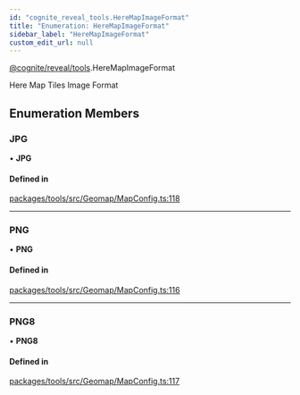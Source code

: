```yaml
---
id: "cognite_reveal_tools.HereMapImageFormat"
title: "Enumeration: HereMapImageFormat"
sidebar_label: "HereMapImageFormat"
custom_edit_url: null
---
```


[@cognite/reveal/tools](../modules/cognite_reveal_tools.md).HereMapImageFormat

Here Map Tiles Image Format

## Enumeration Members

### JPG

• **JPG**

#### Defined in

[packages/tools/src/Geomap/MapConfig.ts:118](https://github.com/cognitedata/reveal/blob/716e7443e/viewer/packages/tools/src/Geomap/MapConfig.ts#L118)

___

### PNG

• **PNG**

#### Defined in

[packages/tools/src/Geomap/MapConfig.ts:116](https://github.com/cognitedata/reveal/blob/716e7443e/viewer/packages/tools/src/Geomap/MapConfig.ts#L116)

___

### PNG8

• **PNG8**

#### Defined in

[packages/tools/src/Geomap/MapConfig.ts:117](https://github.com/cognitedata/reveal/blob/716e7443e/viewer/packages/tools/src/Geomap/MapConfig.ts#L117)
